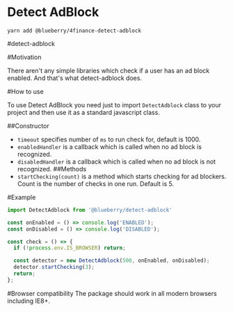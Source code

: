 # Detect AdBlock

```
yarn add @blueberry/4finance-detect-adblock
```

#detect-adblock

#Motivation

There aren't any simple libraries which check if a user has an ad block enabled. And that's what detect-adblock does.

#How to use

To use Detect AdBlock you need just to import `DetectAdblock` class to your project and then use it as a standard javascript class.

##Constructor
* `timeout` specifies number of `ms` to run check for, default is 1000.
* `enabledHandler` is a callback which is called when no ad block is recognized.
* `disabledHandler` is a callback which is called when no ad block is not recognized.
##Methods
* `startChecking(count)` is a method which starts checking for ad blockers. Count is the number of checks in one run. Default is 5.

#Example

```js
import DetectAdblock from '@blueberry/detect-adblock'

const onEnabled = () => console.log('ENABLED');
const onDisabled = () => console.log('DISABLED');

const check = () => {
  if (!process.env.IS_BROWSER) return;

  const detector = new DetectAdblock(500, onEnabled, onDisabled);
  detector.startChecking(3);
  return;
};
```

#Browser compatibility
The package should work in all modern browsers including IE8+.
